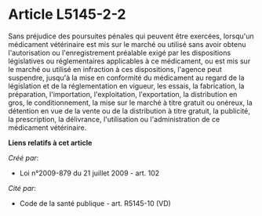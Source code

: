# Article L5145-2-2

Sans préjudice des poursuites pénales qui peuvent être exercées, lorsqu'un médicament vétérinaire est mis sur le marché ou
utilisé sans avoir obtenu l'autorisation ou l'enregistrement préalable exigé par les dispositions législatives ou
réglementaires applicables à ce médicament, ou est mis sur le marché ou utilisé en infraction à ces dispositions, l'agence
peut suspendre, jusqu'à la mise en conformité du médicament au regard de la législation et de la réglementation en vigueur,
les essais, la fabrication, la préparation, l'importation, l'exploitation, l'exportation, la distribution en gros, le
conditionnement, la mise sur le marché à titre gratuit ou onéreux, la détention en vue de la vente ou de la distribution à
titre gratuit, la publicité, la prescription, la délivrance, l'utilisation ou l'administration de ce médicament vétérinaire.

**Liens relatifs à cet article**

_Créé par_:

  - Loi n°2009-879 du 21 juillet 2009 - art. 102

_Cité par_:

  - Code de la santé publique - art. R5145-10 (VD)
